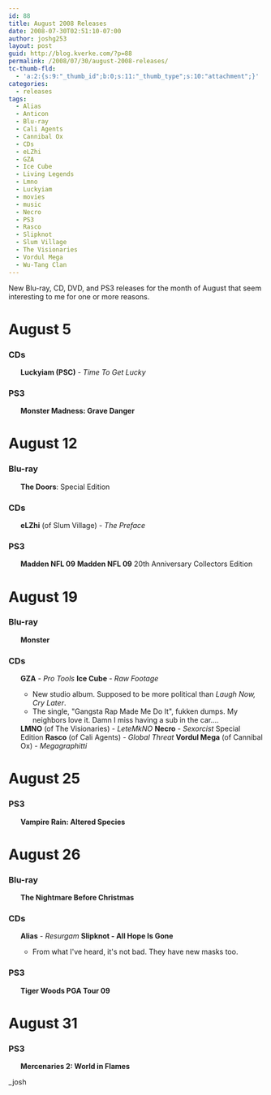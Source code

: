 ```yaml
---
id: 88
title: August 2008 Releases
date: 2008-07-30T02:51:10-07:00
author: joshg253
layout: post
guid: http://blog.kverke.com/?p=88
permalink: /2008/07/30/august-2008-releases/
tc-thumb-fld:
  - 'a:2:{s:9:"_thumb_id";b:0;s:11:"_thumb_type";s:10:"attachment";}'
categories:
  - releases
tags:
  - Alias
  - Anticon
  - Blu-ray
  - Cali Agents
  - Cannibal Ox
  - CDs
  - eLZhi
  - GZA
  - Ice Cube
  - Living Legends
  - Lmno
  - Luckyiam
  - movies
  - music
  - Necro
  - PS3
  - Rasco
  - Slipknot
  - Slum Village
  - The Visionaries
  - Vordul Mega
  - Wu-Tang Clan
---
```

New Blu-ray, CD, DVD, and PS3 releases for the month of August that seem interesting to me for one or more reasons.

<h1>August 5</h1>

<h3>CDs</h3>

<ul>
<strong>Luckyiam (PSC)</strong> - <em>Time To Get Lucky</em>
</ul>

<h3>PS3</h3>

<ul>
<strong>Monster Madness: Grave Danger</strong>
</ul>

<h1>August 12</h1>

<h3>Blu-ray</h3>

<ul>
<strong>The Doors</strong>: Special Edition
</ul>

<h3>CDs</h3>

<ul>
<strong>eLZhi</strong> (of Slum Village) - <em>The Preface</em>
</ul>

<h3>PS3</h3>

<ul>
<strong>Madden NFL 09</strong>
<strong>Madden NFL 09</strong> 20th Anniversary Collectors Edition
</ul>

<h1>August 19</h1>

<h3>Blu-ray</h3>

<ul>
<strong>Monster</strong>
</ul>

<h3>CDs</h3>

<ul>
<strong>GZA</strong> - <em>Pro Tools</em>
<strong>Ice Cube</strong> - <em>Raw Footage</em>
<ul><li>New studio album. Supposed to be more political than <em>Laugh Now, Cry Later</em>.</li>
<li>The single, "Gangsta Rap Made Me Do It", fukken dumps. My neighbors love it. Damn I miss having a sub in the car....</li></ul>
<strong>LMNO</strong> (of The Visionaries) - <em>LeteMkNO</em>
<strong>Necro</strong> - <em>Sexorcist</em> Special Edition
<strong>Rasco</strong> (of Cali Agents) - <em>Global Threat</em>
<strong>Vordul Mega</strong> (of Cannibal Ox) - <em>Megagraphitti</em>
</ul>

<h1>August 25</h1>

<h3>PS3</h3>

<ul>
<strong>Vampire Rain: Altered Species</strong>
</ul>

<h1>August 26</h1>

<h3>Blu-ray</h3>

<ul>
<strong>The Nightmare Before Christmas</strong>
</ul>

<h3>CDs</h3>

<ul>
<strong>Alias</strong> - <em>Resurgam</em>
<strong>Slipknot - All Hope Is Gone</strong>
<ul><li>From what I've heard, it's not bad. They have new masks too.</li></ul>
</ul>

<h3>PS3</h3>

<ul>
<strong>Tiger Woods PGA Tour 09</strong>
</ul>

<h1>August 31</h1>

<h3>PS3</h3>

<ul>
<strong>Mercenaries 2: World in Flames</strong>
</ul>

_josh